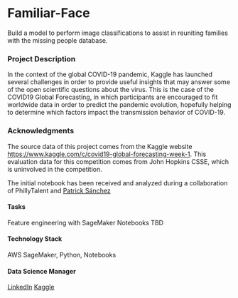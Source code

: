 # Familiar-Face
Build a model to perform image classifications to assist in reuniting families with the missing people database.


### Project Description
In the context of the global COVID-19 pandemic, Kaggle has launched several challenges in order to provide useful insights that may answer some of the open scientific questions about the virus. This is the case of the COVID19 Global Forecasting, in which participants are encouraged to fit worldwide data in order to predict the pandemic evolution, hopefully helping to determine which factors impact the transmission behavior of COVID-19.

### Acknowledgments
The source data of this project comes from the Kaggle website https://www.kaggle.com/c/covid19-global-forecasting-week-1.
This evaluation data for this competition comes from John Hopkins CSSE, which is uninvolved in the competition.


The initial notebook has been received and analyzed during a collaboration of PhillyTalent and [Patrick Sánchez](https://www.kaggle.com/saga21)

#### Tasks
Feature engineering with SageMaker Notebooks
TBD

#### Technology Stack
AWS SageMaker, Python, Notebooks


#### Data Science Manager

[LinkedIn](https://www.linkedin.com/in/enzodata/)
[Kaggle](https://www.kaggle.com/enzodata)
